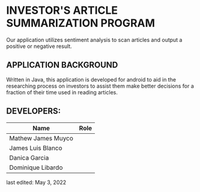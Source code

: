 # INVESTOR'S ARTICLE SUMMARIZATION PROGRAM

Our application utilizes sentiment analysis to scan articles and output a positive or negative result.

## APPLICATION BACKGROUND
Written in Java, this application is developed for android to aid in the researching process on investors to assist them make better decisions for a fraction of their time used in reading articles.

## DEVELOPERS:
| Name  | Role |
| ------------- | ------------- |
| Mathew James Muyco  |   |
| James Luis Blanco  |   |
| Danica Garcia  |   |
| Dominique Libardo  |   |

last edited: May 3, 2022
